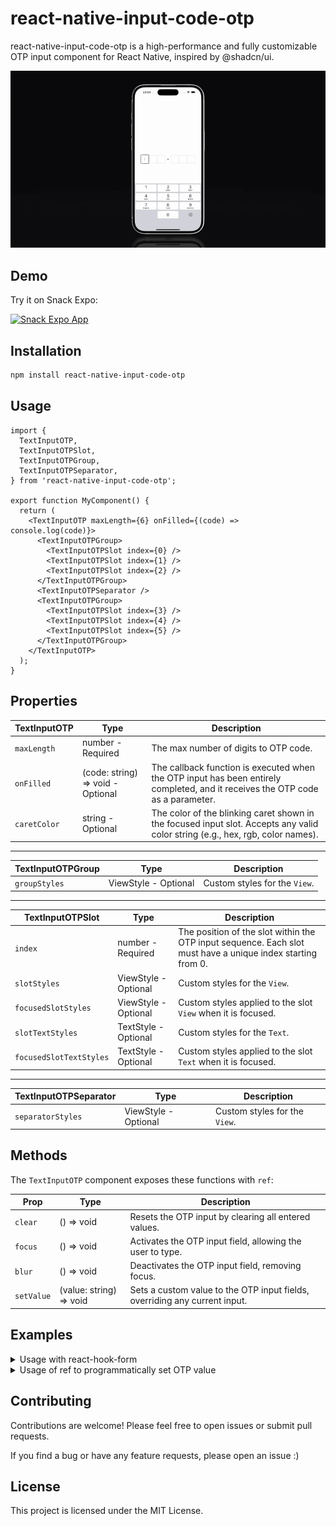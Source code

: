 # react-native-input-code-otp

react-native-input-code-otp is a high-performance and fully customizable OTP input component for React Native, inspired by @shadcn/ui.

![Presentation Video](./.github/assets/react-native-input-code-otp.gif)

## Demo

Try it on Snack Expo:

[![Snack Expo App](https://img.shields.io/badge/Snack-fff.svg?style=for-the-badge&logo=EXPO&labelColor=000&logoColor=FFF)](https://snack.expo.dev/@anday013/demo-react-native-otp-entry)

## Installation

```sh
npm install react-native-input-code-otp
```

## Usage

```tsx
import {
  TextInputOTP,
  TextInputOTPSlot,
  TextInputOTPGroup,
  TextInputOTPSeparator,
} from 'react-native-input-code-otp';

export function MyComponent() {
  return (
    <TextInputOTP maxLength={6} onFilled={(code) => console.log(code)}>
      <TextInputOTPGroup>
        <TextInputOTPSlot index={0} />
        <TextInputOTPSlot index={1} />
        <TextInputOTPSlot index={2} />
      </TextInputOTPGroup>
      <TextInputOTPSeparator />
      <TextInputOTPGroup>
        <TextInputOTPSlot index={3} />
        <TextInputOTPSlot index={4} />
        <TextInputOTPSlot index={5} />
      </TextInputOTPGroup>
    </TextInputOTP>
  );
}
```

## Properties

| TextInputOTP | Type                              | Description                                                                                                                    |
| ------------ | --------------------------------- | ------------------------------------------------------------------------------------------------------------------------------ |
| `maxLength`  | number - Required                 | The max number of digits to OTP code.                                                                                          |
| `onFilled`   | (code: string) => void - Optional | The callback function is executed when the OTP input has been entirely completed, and it receives the OTP code as a parameter. |
| `caretColor` | string - Optional                 | The color of the blinking caret shown in the focused input slot. Accepts any valid color string (e.g., hex, rgb, color names). |

---

| TextInputOTPGroup | Type                 | Description                   |
| ----------------- | -------------------- | ----------------------------- |
| `groupStyles`     | ViewStyle - Optional | Custom styles for the `View`. |

---

| TextInputOTPSlot        | Type                 | Description                                                                                                 |
| ----------------------- | -------------------- | ----------------------------------------------------------------------------------------------------------- |
| `index`                 | number - Required    | The position of the slot within the OTP input sequence. Each slot must have a unique index starting from 0. |
| `slotStyles`            | ViewStyle - Optional | Custom styles for the `View`.                                                                               |
| `focusedSlotStyles`     | ViewStyle - Optional | Custom styles applied to the slot `View` when it is focused.                                                |
| `slotTextStyles`        | TextStyle - Optional | Custom styles for the `Text`.                                                                               |
| `focusedSlotTextStyles` | TextStyle - Optional | Custom styles applied to the slot `Text` when it is focused.                                                |

---

| TextInputOTPSeparator | Type                 | Description                   |
| --------------------- | -------------------- | ----------------------------- |
| `separatorStyles`     | ViewStyle - Optional | Custom styles for the `View`. |

## Methods

The `TextInputOTP` component exposes these functions with `ref`:

| Prop       | Type                    | Description                                                                |
| ---------- | ----------------------- | -------------------------------------------------------------------------- |
| `clear`    | () => void              | Resets the OTP input by clearing all entered values.                       |
| `focus`    | () => void              | Activates the OTP input field, allowing the user to type.                  |
| `blur`     | () => void              | Deactivates the OTP input field, removing focus.                           |
| `setValue` | (value: string) => void | Sets a custom value to the OTP input fields, overriding any current input. |

## Examples

<details>
<summary>Usage with react-hook-form</summary>

```tsx
import { Button, View } from 'react-native';
import {
  TextInputOTP,
  TextInputOTPSlot,
  TextInputOTPGroup,
  TextInputOTPSeparator,
} from 'react-native-input-code-otp';
import { Controller, useForm } from 'react-hook-form';

type FormValues = {
  code: string;
};

export function MyComponent() {
  const { control, handleSubmit } = useForm<FormValues>({
    defaultValues: {
      code: '',
    },
  });

  function onSubmit({ code }: FormValues) {
    console.log({ code });
  }

  return (
    <View>
      <Controller
        name="code"
        control={control}
        render={({ field: { onChange, value } }) => (
          <TextInputOTP value={value} onChangeText={onChange} maxLength={6}>
            <TextInputOTPGroup>
              <TextInputOTPSlot index={0} />
              <TextInputOTPSlot index={1} />
              <TextInputOTPSlot index={2} />
            </TextInputOTPGroup>
            <TextInputOTPSeparator />
            <TextInputOTPGroup>
              <TextInputOTPSlot index={3} />
              <TextInputOTPSlot index={4} />
              <TextInputOTPSlot index={5} />
            </TextInputOTPGroup>
          </TextInputOTP>
        )}
      />

      <Button title="Submit" onPress={handleSubmit(onSubmit)} />
    </View>
  );
}
```

</details>

<details>
<summary>Usage of ref to programmatically set OTP value</summary>

```tsx
import { useRef } from 'react';
import { Button, View } from 'react-native';
import {
  TextInputOTP,
  TextInputOTPSlot,
  TextInputOTPGroup,
  TextInputOTPSeparator,
  type TextInputOTPRef,
} from 'react-native-input-code-otp';

export function MyComponent() {
  const inputRef = useRef<TextInputOTPRef>(null);

  function onSomeAction() {
    inputRef.current?.setValue('123456');
  }

  return (
    <View>
      <TextInputOTP ref={inputRef} maxLength={6}>
        <TextInputOTPGroup>
          <TextInputOTPSlot index={0} />
          <TextInputOTPSlot index={1} />
          <TextInputOTPSlot index={2} />
        </TextInputOTPGroup>
        <TextInputOTPSeparator />
        <TextInputOTPGroup>
          <TextInputOTPSlot index={3} />
          <TextInputOTPSlot index={4} />
          <TextInputOTPSlot index={5} />
        </TextInputOTPGroup>
      </TextInputOTP>

      <Button title="Submit" onPress={onSomeAction} />
    </View>
  );
}
```

</details>

## Contributing

Contributions are welcome! Please feel free to open issues or submit pull requests.

If you find a bug or have any feature requests, please open an issue :)

## License

This project is licensed under the MIT License.
